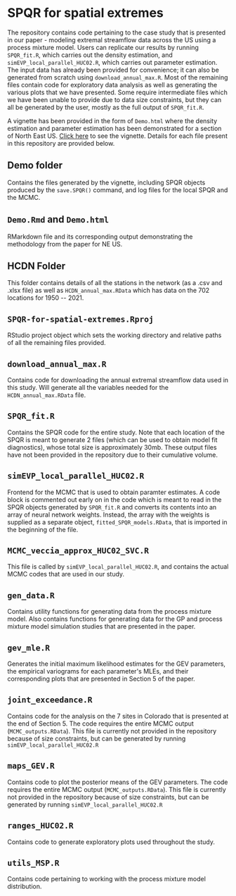 # SPQR for spatial extremes
The repository contains code pertaining to the case study that is presented in our paper - modeling extremal streamflow data across the US using a process mixture model. Users can replicate our results by running <code>SPQR_fit.R</code>, which carries out the density estimation, and <code>simEVP_local_parallel_HUC02.R</code>, which carries out parameter estimation. The input data has already been provided for convenience; it can also be generated from scratch using <code>download_annual_max.R</code>. Most of the remaining files contain code for exploratory data analysis as well as generating the various plots that we have presented. Some require intermediate files which we have been unable to provide due to data size constraints, but they can all be generated by the user, mostly as the full output of <code>SPQR_fit.R</code>. 

A vignette has been provided in the form of <code>Demo.html</code> where the density estimation and parameter estimation has been demonstrated for a section of North East US. [Click here](https://htmlpreview.github.io/?https://github.com/reetamm/SPQR-for-spatial-extremes/blob/main/Demo.html) to see the vignette. Details for each file present in this repository are provided below.

## Demo folder
Contains the files generated by the vignette, including SPQR objects produced by the <code>save.SPQR()</code> command, and log files for the local SPQR and the MCMC.

## <code>Demo.Rmd</code> and <code>Demo.html</code>
RMarkdown file and its corresponding output demonstrating the methodology from the paper for NE US.

## HCDN Folder
This folder contains details of all the stations in the network (as a .csv and .xlsx file) as well as <code>HCDN_annual_max.RData</code> which has data on the 702 locations for 1950 -- 2021.

## <code>SPQR-for-spatial-extremes.Rproj</code>
RStudio project object which sets the working directory and relative paths of all the remaining files provided. 

## <code>download_annual_max.R</code>
Contains code for downloading the annual extremal streamflow data used in this study. Will generate all the variables needed for the <code>HCDN_annual_max.RData</code> file.

## <code>SPQR_fit.R</code>
Contains the SPQR code for the entire study. Note that each location of the SPQR is meant to generate 2 files (which can be used to obtain model fit diagnostics), whose total size is approximately 30mb. These output files have not been provided in the repository due to their cumulative volume.

## <code>simEVP_local_parallel_HUC02.R</code>
Frontend for the MCMC that is used to obtain paramter estimates. A code block is commented out early on in the code which is meant to read in the SPQR objects generated by  <code>SPQR_fit.R</code> and converts its contents into an array of neural network weights. Instead, the array with the weights is supplied as a separate object, <code>fitted_SPQR_models.RData</code>, that is imported in the beginning of the file.

## <code>MCMC_veccia_approx_HUC02_SVC.R</code>
This file is called by <code>simEVP_local_parallel_HUC02.R</code>, and contains the actual MCMC codes that are used in our study.

## <code>gen_data.R</code>
Contains utility functions for generating data from the process mixture model. Also contains functions for generating data for the GP and process mixture model simulation studies that are presented in the paper.

## <code>gev_mle.R</code>
Generates the initial maximum likelihood estimates for the GEV parameters, the empirical variograms for each parameter's MLEs, and their corresponding plots that are presented in Section 5 of the paper.

## <code>joint_exceedance.R</code>
Contains code for the analysis on the 7 sites in Colorado that is presented at the end of Section 5. The code requires the entire MCMC output (<code>MCMC_outputs.RData</code>). This file is currently not provided in the repository because of size constraints, but can be generated by running <code>simEVP_local_parallel_HUC02.R</code>

## <code>maps_GEV.R</code>
Contains code to plot the posterior means of the GEV parameters. The code requires the entire MCMC output (<code>MCMC_outputs.RData</code>). This file is currently not provided in the repository because of size constraints, but can be generated by running <code>simEVP_local_parallel_HUC02.R</code>

## <code>ranges_HUC02.R</code>
Contains code to generate exploratory plots used throughout the study.

## <code>utils_MSP.R</code>
Contains code pertaining to working with the process mixture model distribution.
